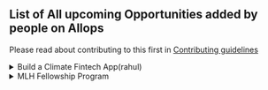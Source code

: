 ## List of All upcoming Opportunities added by people on Allops

Please read about contributing to this first in [Contributing guidelines](https://github.com/Sidd2024/Allops/blob/main/Contributing.md#adding-opportunities)

<details>
<summary> Build a Climate Fintech App(rahul)</summary>
<br>
Create a Climate Fintech Application, build on your own existing app, marketplace, or platform or create a powerful fintech feature that can be integrated into your Climate app or platform.
EXAMPLES
>Using climate APIs computer models to payout climate disaster victims
>Carbon offsetting applications and marketplaces need to pay into wallets and payout to other users
>Sustainable banking firms can leverage Rapyd API for virtual accounts, wallets, payments and payouts.
>Using a Wallet to earn points that accumulate to redeem to plant a tree or other technologies focused on reducing carbon footprint.
>Automating the purchase of carbon credits Donate part of your card interchange revenues to carbon removal while helping cardholders track their carbon footprint.
<br><br>
Allops LINK: https://allops.herokuapp.com/opportunity/54
</details>


<details>
<summary> MLH Fellowship Program </summary>
<br>
A fully remote, 12-week internship where participants earn a stipend and learn to collaborate on real open source projects with peers and engineers from top companies. Peers can collaborate on projects that are sourced directly from our corporate partners. Peers can join a small group of other aspiring software engineers who will become your day-to-day support network. When you need help, you'll have direct access to a team of professional mentors who can get you back on track.
Official Link: https://fellowship.mlh.io  
<br>
<br>
ALLOPS Link: https://allops.herokuapp.com
</details>  
